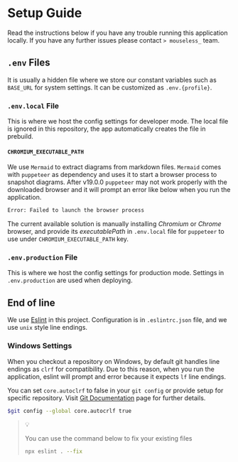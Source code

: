 # Setup Guide

Read the instructions below if you have any trouble running this application
locally. If you have any further issues please contact `> mouseless_` team.

## `.env` Files

It is usually a hidden file where we store our constant variables such as
`BASE_URL` for system settings. It can be customized as `.env.{profile}`.

### `.env.local` File

This is where we host the config settings for developer mode. The local file
is ignored in this repository, the app automatically creates the file in
prebuild.

#### `CHROMIUM_EXECUTABLE_PATH`

We use `Mermaid` to extract diagrams from markdown files. `Mermaid` comes with
`puppeteer` as dependency and uses it to start a browser process to snapshot 
diagrams. After v19.0.0 `puppeteer` may not work properly with the downloaded 
browser and it will prompt an error like below when you run the application.

```bash
Error: Failed to launch the browser process
```

The current available solution is manually installing _Chromium_ or _Chrome_ 
browser, and provide its _executablePath_ in `.env.local` file for `puppeteer`
to use under `CHROMIUM_EXECUTABLE_PATH` key. 

### `.env.production` File

This is where we host the config settings for production mode. Settings in
`.env.production` are used when deploying.

## End of line 

We use [Eslint][2] in this project. Configuration is in `.eslintrc.json` 
file, and we use `unix` style line endings. 

### Windows Settings

When you checkout a repository on Windows, by default git handles line endings 
as `clrf` for compatibility. Due to this reason, when you run the application, 
eslint will prompt and error because it expects `lf` line endings.

You can set `core.autoclrf` to false in your `git config` or provide setup for 
specific repository. Visit [Git Documentation][1] page for further details.

```bash
$git config --global core.autocrlf true
```

> :bulb:
>
> You can use the command below to fix your existing files
>
> ```bash
> npx eslint . --fix
> ```

[1]:<https://docs.github.com/en/get-started/getting-started-with-git/configuring-git-to-handle-line-endings> "configuring-git-to-handle-line-endings"
[2]:<https://eslint.org/> "eslint.org"